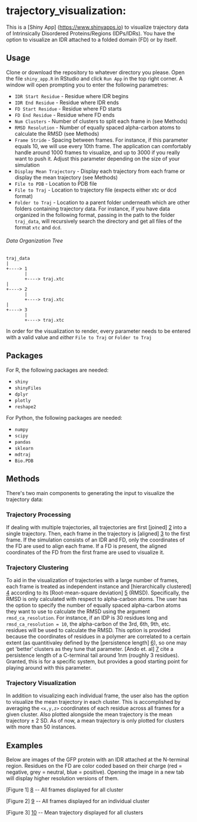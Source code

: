 # trajectory_visualization: 


This is a [Shiny App] (https://www.shinyapps.io) to visualize trajectory data of Intrinsically Disordered Proteins/Regions (IDPs/IDRs). You have the option to visualize an IDR attached to a folded domain (FD) or by itself. 



## Usage

Clone or download the repository to whatever directory you please. Open the file `shiny_app.R` in RStudio and click `Run App` in the top right corner. A window will open prompting you to enter the following parametres: 

* `IDR Start Residue` - Residue where IDR begins
* `IDR End Residue` - Residue where IDR ends
* `FD Start Residue` - Residue where FD starts
* `FD End Residue` - Residue where FD ends
* `Num Clusters` - Number of clusters to split each frame in (see Methods)
* `RMSD Resolution` - Number of equally spaced alpha-carbon atoms to calculate the RMSD (see Methods)
* `Frame Stride` - Spacing between frames. For instance, if this parameter equals 10, we will use every 10th frame. The application can comfortably handle around 1000 frames to visualize, and up to 3000 if you really want to push it. Adjust this parameter depending on the size of your simulation
* `Display Mean Trajectory` - Display each trajectory from each frame or display the mean trajectory (see Methods)
* `File to PDB` - Location to PDB file 
* `File to Traj` - Location to trajectory file (expects either xtc or dcd format)
* `Folder to Traj` - Location to a parent folder underneath which are other folders containing trajectory data. For instance, if you have data organized in the following format, passing in the path to the folder `traj_data`, will recursively search the directory and get all files of the format `xtc` and `dcd`. 

###### Data Organization Tree
    traj_data
    |
    +----> 1
           |
           +----> traj.xtc
    |
    +----> 2
           |
           +----> traj.xtc
    |
    +----> 3
           |
           +----> traj.xtc

In order for the visualization to render, every parameter needs to be entered with a valid value and *either* `File to Traj` or `Folder to Traj`



## Packages 
For R, the following packages are needed:

* `shiny` 
* `shinyFiles` 
* `dplyr`
* `plotly`
* `reshape2`

For Python, the following packages are needed:

* `numpy` 
* `scipy` 
* `pandas`
* `sklearn`
* `mdtraj`
* `Bio.PDB`


## Methods

There's two main components to generating the input to visualize the trajectory data: 

### Trajectory Processing

If dealing with multiple trajectories, all trajectories are first [joined] [2] into a single trajectory. Then, each frame in the trajectory is [aligned] [3] to the first frame. If the simulation consists of an IDR and FD, only the coordinates of the FD are used to align each frame. If a FD is present, the aligned coordinates of the FD from the first frame are used to visualize it. 

### Trajectory Clustering

To aid in the visualization of trajectories with a large number of frames, each frame is treated as independent instance and [hierarchically clustered] [4] according to its [Root-mean-square deviation] [5] (RMSD). Specifically, the RMSD is only calculated with respect to alpha-carbon atoms. The user has the option to specify the number of equally spaced alpha-carbon atoms they want to use to calculate the RMSD using the argument `rmsd_ca_resolution`. For instance, if an IDP is 30 residues long and `rmsd_ca_resolution = 10`, the alpha-carbon of the 3rd, 6th, 9th, etc. residues will be used to calculate the RMSD. This option is provided because the coordinates of residues in a polymer are correlated to a certain extent (as quantitivaley defined by the [persistence length] [6]), so one may get 'better' clusters as they tune that parameter. [Ando et. al] [7] cite a persistence length of a C-terminal tail around 1nm (roughly 3 residues). Granted, this is for a specific system, but provides a good starting point for playing around with this parameter. 

### Trajectory Visualization

In addition to visualizing each individual frame, the user also has the option to visualize the mean trajectory in each cluster. This is accomplished by averaging the `<x,y,z>` coordinates of each residue across all frames for a given cluster. Also plotted alongside the mean trajectory is the mean trajectory ± 2 SD. As of now, a mean trajectory is only plotted for clusters with more than 50 instances.  


## Examples

Below are images of the GFP protein with an IDR attached at the N-terminal region. Residues on the FD are color coded based on their charge (red = negative, grey = neutral, blue = positive). Opening the image in a new tab will display higher resolution versions of them. 

[Figure 1] [8] -- All frames displayed for all cluster

[Figure 2] [9] -- All frames displayed for an individual cluster

[Figure 3] [10] -- Mean trajectory displayed for all clusters







[1]: https://www.shinyapps.io
[2]: https://mdtraj.org/1.9.4/api/generated/mdtraj.join.html?highlight=join#mdtraj.join
[3]: https://mdtraj.org/1.9.4/api/generated/mdtraj.Trajectory.superpose.html?highlight=superpose#mdtraj.Trajectory.superpose 
[4]: https://scikit-learn.org/stable/modules/clustering.html#hierarchical-clustering
[5]: https://en.wikipedia.org/wiki/Root-mean-square_deviation_of_atomic_positions
[6]: https://en.wikipedia.org/wiki/Persistence_length
[7]: https://chemistry-europe.onlinelibrary.wiley.com/doi/full/10.1002/cphc.200800210
[8]: https://imgur.com/jf1e1hp
[9]: https://imgur.com/xLYrXV9
[10]: https://imgur.com/pStTl1X



